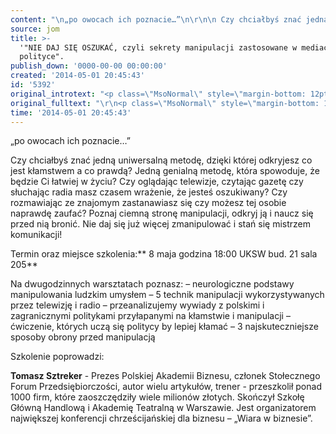 ```yaml
---
content: "\n„po owocach ich poznacie…”\n\r\n\n Czy chciałbyś znać jedną uniwersalną metodę, dzięki której odkryjesz co jest kłamstwem a co prawdą? Jedną genialną metodę, która spowoduje, że będzie Ci łatwiej w życiu? Czy oglądając telewizje, czytając gazetę czy słuchając radia masz czasem wrażenie, że jesteś oszukiwany? Czy rozmawiając ze znajomym zastanawiasz się czy możesz tej osobie naprawdę zaufać? Poznaj ciemną stronę manipulacji, odkryj ją i naucz się przed nią bronić. Nie daj się już więcej zmanipulować i stań się mistrzem komunikacji!\n <!--[if !supportLineBreakNewLine]--> <!--[endif]-->\n\r\n\nTermin oraz miejsce szkolenia:** 8 maja godzina 18:00 UKSW bud. 21 sala 205**\n\r\n\n<!--{{intro-break}}-->\n\r\n\nNa dwugodzinnych warsztatach poznasz:\n – neurologiczne podstawy manipulowania ludzkim umysłem\n – 5 technik manipulacji wykorzystywanych przez telewizję i radio\n – przeanalizujemy wywiady z polskimi i zagranicznymi politykami przyłapanymi na kłamstwie i manipulacji \n – ćwiczenie, których uczą się politycy by lepiej kłamać\n – 3 najskuteczniejsze sposoby obrony przed manipulacją\n\r\n\nSzkolenie poprowadzi:\n\r\n\n**Tomasz Sztreker** - Prezes Polskiej Akademii Biznesu, członek Stołecznego Forum Przedsiębiorczości, autor wielu artykułów, trener - przeszkolił ponad 1000 firm, które zaoszczędziły wiele milionów złotych. Skończył Szkołę Główną Handlową i Akademię Teatralną w Warszawie. Jest organizatorem największej konferencji chrześcijańskiej dla biznesu – „Wiara w biznesie”. \n\r\n\n\_\n\r\n\n\_\n\r\n\n\_\n\r\n\n <!--[endif]-->\n"
source: jom
title: >-
  '"NIE DAJ SIĘ OSZUKAĆ, czyli sekrety manipulacji zastosowane w mediach i
  polityce".
publish_down: '0000-00-00 00:00:00'
created: '2014-05-01 20:45:43'
id: '5392'
original_introtext: "<p class=\"MsoNormal\" style=\"margin-bottom: 12pt; line-height: normal; background-position: initial initial; background-repeat: initial initial;\"><span style=\"font-size: 12.0pt; font-family: 'Times New Roman','serif'; color: #222222; mso-fareast-language: PL;\">„po owocach ich poznacie…”</span></p>\r\n<p class=\"MsoNormal\" style=\"margin-bottom: 12pt; line-height: normal; background-position: initial initial; background-repeat: initial initial;\"><span style=\"font-size: 12.0pt; font-family: 'Times New Roman','serif'; color: #222222; mso-fareast-language: PL;\"> Czy chciałbyś znać jedną uniwersalną metodę, dzięki której odkryjesz co jest kłamstwem a co prawdą? Jedną genialną metodę, która spowoduje, że będzie Ci łatwiej w życiu? Czy oglądając telewizje, czytając gazetę czy słuchając radia masz czasem wrażenie, że jesteś oszukiwany? Czy rozmawiając ze znajomym zastanawiasz się czy możesz tej osobie naprawdę zaufać? Poznaj ciemną stronę manipulacji, odkryj ją i naucz się przed nią bronić. Nie daj się już więcej zmanipulować i stań się mistrzem komunikacji!<br /> <!--[if !supportLineBreakNewLine]--></span><span style=\"font-size: 12.0pt; font-family: 'Times New Roman','serif'; color: #222222; mso-fareast-language: PL;\"> <!--[endif]--></span></p>\r\n<p class=\"MsoNormal\" style=\"margin-bottom: 0.0001pt; line-height: normal; background-position: initial initial; background-repeat: initial initial;\"><span style=\"font-size: 12.0pt; font-family: 'Times New Roman','serif'; color: #222222; mso-fareast-language: PL;\">Termin oraz miejsce szkolenia:<strong> 8 maja godzina 18:00 UKSW bud. 21 sala 205</strong></span></p>\r\n"
original_fulltext: "\r\n<p class=\"MsoNormal\" style=\"margin-bottom: 12pt; line-height: normal; background-position: initial initial; background-repeat: initial initial;\"><span style=\"font-size: 12.0pt; font-family: 'Times New Roman','serif'; color: #222222; mso-fareast-language: PL;\">Na dwugodzinnych warsztatach poznasz:<br /> – neurologiczne podstawy manipulowania ludzkim umysłem<br /> – 5 technik manipulacji wykorzystywanych przez telewizję i radio<br /> – przeanalizujemy wywiady z polskimi i zagranicznymi politykami przyłapanymi na kłamstwie i manipulacji <br /> – ćwiczenie, których uczą się politycy by lepiej kłamać<br /> – 3 najskuteczniejsze sposoby obrony przed manipulacją</span></p>\r\n<p class=\"MsoNormal\" style=\"margin-bottom: 0.0001pt; line-height: normal; background-position: initial initial; background-repeat: initial initial;\"><span style=\"font-size: 12.0pt; font-family: 'Times New Roman','serif'; color: #222222; mso-fareast-language: PL;\">Szkolenie poprowadzi:</span></p>\r\n<p class=\"MsoNormal\" style=\"margin-bottom: 0.0001pt; line-height: normal; background-position: initial initial; background-repeat: initial initial;\"><span style=\"font-size: 12.0pt; font-family: 'Times New Roman','serif'; color: #222222; mso-fareast-language: PL;\"><strong>Tomasz Sztreker</strong> - Prezes Polskiej Akademii Biznesu, członek Stołecznego Forum Przedsiębiorczości, autor wielu artykułów, trener - przeszkolił ponad 1000 firm, które zaoszczędziły wiele milionów złotych. Skończył Szkołę Główną Handlową i Akademię Teatralną w Warszawie. Jest organizatorem największej konferencji chrześcijańskiej dla biznesu – „Wiara w biznesie”. </span></p>\r\n<p class=\"MsoNormal\" style=\"margin-bottom: 0.0001pt; line-height: normal; background-position: initial initial; background-repeat: initial initial;\">\_</p>\r\n<p class=\"MsoNormal\" style=\"margin-bottom: 0.0001pt; line-height: normal; background-position: initial initial; background-repeat: initial initial;\"><span style=\"font-size: 12.0pt; font-family: 'Times New Roman','serif'; color: #222222; mso-fareast-language: PL;\">\_</span></p>\r\n<p class=\"MsoNormal\" style=\"margin-bottom: 12pt; line-height: normal; background-position: initial initial; background-repeat: initial initial;\">\_</p>\r\n<p class=\"MsoNormal\" style=\"margin-bottom: 12pt; line-height: normal; background-position: initial initial; background-repeat: initial initial;\"><span style=\"font-size: 12.0pt; font-family: 'Times New Roman','serif'; color: #222222; mso-fareast-language: PL;\"> <!--[endif]--></span></p>"
time: '2014-05-01 20:45:43'
---
```

„po owocach ich poznacie…”


 Czy chciałbyś znać jedną uniwersalną metodę, dzięki której odkryjesz co jest kłamstwem a co prawdą? Jedną genialną metodę, która spowoduje, że będzie Ci łatwiej w życiu? Czy oglądając telewizje, czytając gazetę czy słuchając radia masz czasem wrażenie, że jesteś oszukiwany? Czy rozmawiając ze znajomym zastanawiasz się czy możesz tej osobie naprawdę zaufać? Poznaj ciemną stronę manipulacji, odkryj ją i naucz się przed nią bronić. Nie daj się już więcej zmanipulować i stań się mistrzem komunikacji!
 <!--[if !supportLineBreakNewLine]--> <!--[endif]-->


Termin oraz miejsce szkolenia:** 8 maja godzina 18:00 UKSW bud. 21 sala 205**


<!--{{intro-break}}-->


Na dwugodzinnych warsztatach poznasz:
 – neurologiczne podstawy manipulowania ludzkim umysłem
 – 5 technik manipulacji wykorzystywanych przez telewizję i radio
 – przeanalizujemy wywiady z polskimi i zagranicznymi politykami przyłapanymi na kłamstwie i manipulacji 
 – ćwiczenie, których uczą się politycy by lepiej kłamać
 – 3 najskuteczniejsze sposoby obrony przed manipulacją


Szkolenie poprowadzi:


**Tomasz Sztreker** - Prezes Polskiej Akademii Biznesu, członek Stołecznego Forum Przedsiębiorczości, autor wielu artykułów, trener - przeszkolił ponad 1000 firm, które zaoszczędziły wiele milionów złotych. Skończył Szkołę Główną Handlową i Akademię Teatralną w Warszawie. Jest organizatorem największej konferencji chrześcijańskiej dla biznesu – „Wiara w biznesie”. 


 


 


 


 <!--[endif]-->


<!--{{json:{"created_date":"2014-05-01 20:45:43","publish_down":"0000-00-00 00:00:00","id":"5392"}}}-->